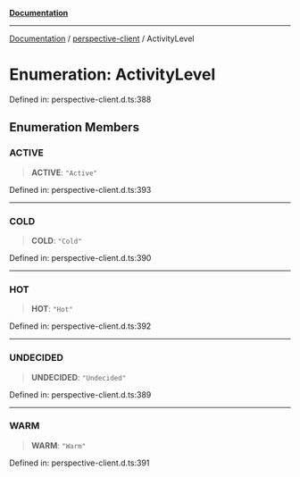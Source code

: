 [**Documentation**](../../index.md)

***

[Documentation](../../index.md) / [perspective-client](../index.md) / ActivityLevel

# Enumeration: ActivityLevel

Defined in: perspective-client.d.ts:388

## Enumeration Members

### ACTIVE

> **ACTIVE**: `"Active"`

Defined in: perspective-client.d.ts:393

***

### COLD

> **COLD**: `"Cold"`

Defined in: perspective-client.d.ts:390

***

### HOT

> **HOT**: `"Hot"`

Defined in: perspective-client.d.ts:392

***

### UNDECIDED

> **UNDECIDED**: `"Undecided"`

Defined in: perspective-client.d.ts:389

***

### WARM

> **WARM**: `"Warm"`

Defined in: perspective-client.d.ts:391

